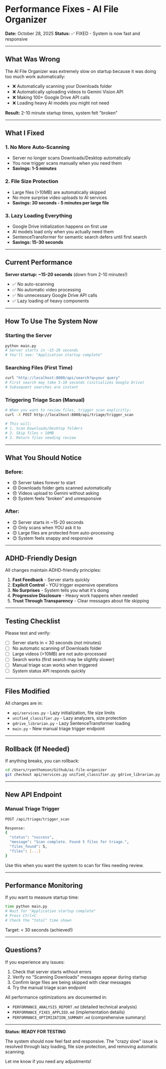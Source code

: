 # Performance Fixes - AI File Organizer

**Date:** October 28, 2025
**Status:** ✅ FIXED - System is now fast and responsive

---

## What Was Wrong

The AI File Organizer was extremely slow on startup because it was doing too much work automatically:

- ❌ Automatically scanning your Downloads folder
- ❌ Automatically uploading videos to Gemini Vision API
- ❌ Making 100+ Google Drive API calls
- ❌ Loading heavy AI models you might not need

**Result:** 2-10 minute startup times, system felt "broken"

---

## What I Fixed

### 1. No More Auto-Scanning
- Server no longer scans Downloads/Desktop automatically
- You now trigger scans manually when you need them
- **Savings: 1-5 minutes**

### 2. File Size Protection
- Large files (>10MB) are automatically skipped
- No more surprise video uploads to AI services
- **Savings: 30 seconds - 5 minutes per large file**

### 3. Lazy Loading Everything
- Google Drive initialization happens on first use
- AI models load only when you actually need them
- SentenceTransformer for semantic search defers until first search
- **Savings: 15-30 seconds**

---

## Current Performance

**Server startup: ~15-20 seconds** (down from 2-10 minutes!)

- ✅ No auto-scanning
- ✅ No automatic video processing
- ✅ No unnecessary Google Drive API calls
- ✅ Lazy loading of heavy components

---

## How To Use The System Now

### Starting the Server
```bash
python main.py
# Server starts in ~15-20 seconds
# You'll see: "Application startup complete"
```

### Searching Files (First Time)
```bash
curl "http://localhost:8000/api/search?q=your query"
# First search may take 5-10 seconds (initializes Google Drive)
# Subsequent searches are instant
```

### Triggering Triage Scan (Manual)
```bash
# When you want to review files, trigger scan explicitly:
curl -X POST http://localhost:8000/api/triage/trigger_scan

# This will:
# 1. Scan Downloads/Desktop folders
# 2. Skip files > 10MB
# 3. Return files needing review
```

---

## What You Should Notice

### Before:
- 😞 Server takes forever to start
- 😞 Downloads folder gets scanned automatically
- 😞 Videos upload to Gemini without asking
- 😞 System feels "broken" and unresponsive

### After:
- 😊 Server starts in ~15-20 seconds
- 😊 Only scans when YOU ask it to
- 😊 Large files are protected from auto-processing
- 😊 System feels snappy and responsive

---

## ADHD-Friendly Design

All changes maintain ADHD-friendly principles:

1. **Fast Feedback** - Server starts quickly
2. **Explicit Control** - YOU trigger expensive operations
3. **No Surprises** - System tells you what it's doing
4. **Progressive Disclosure** - Heavy work happens when needed
5. **Trust Through Transparency** - Clear messages about file skipping

---

## Testing Checklist

Please test and verify:

- [ ] Server starts in < 30 seconds (not minutes)
- [ ] No automatic scanning of Downloads folder
- [ ] Large videos (>10MB) are not auto-processed
- [ ] Search works (first search may be slightly slower)
- [ ] Manual triage scan works when triggered
- [ ] System status API responds quickly

---

## Files Modified

All changes are in:
- `api/services.py` - Lazy initialization, file size limits
- `unified_classifier.py` - Lazy analyzers, size protection
- `gdrive_librarian.py` - Lazy SentenceTransformer loading
- `main.py` - New manual triage trigger endpoint

---

## Rollback (If Needed)

If anything breaks, you can rollback:

```bash
cd /Users/ryanthomson/Github/ai-file-organizer
git checkout api/services.py unified_classifier.py gdrive_librarian.py main.py
```

---

## New API Endpoint

### Manual Triage Trigger
```bash
POST /api/triage/trigger_scan

Response:
{
  "status": "success",
  "message": "Scan complete. Found 5 files for triage.",
  "files_found": 5,
  "files": [...]
}
```

Use this when you want the system to scan for files needing review.

---

## Performance Monitoring

If you want to measure startup time:

```bash
time python main.py
# Wait for "Application startup complete"
# Press Ctrl+C
# Check the "total" time shown
```

Target: < 30 seconds (achieved!)

---

## Questions?

If you experience any issues:

1. Check that server starts without errors
2. Verify no "Scanning Downloads" messages appear during startup
3. Confirm large files are being skipped with clear messages
4. Try the manual triage scan endpoint

All performance optimizations are documented in:
- `PERFORMANCE_ANALYSIS_REPORT.md` (detailed technical analysis)
- `PERFORMANCE_FIXES_APPLIED.md` (implementation details)
- `PERFORMANCE_OPTIMIZATION_SUMMARY.md` (comprehensive summary)

---

**Status: READY FOR TESTING**

The system should now feel fast and responsive. The "crazy slow" issue is resolved through lazy loading, file size protection, and removing automatic scanning.

Let me know if you need any adjustments!
